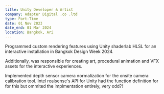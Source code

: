 ```yaml
---
title: Unity Developer & Artist
company: Adapter Digital .co .ltd
type: Part-Time
date: 01 Nov 2023
date_end: 01 Mar 2024
location: Bangkok, Ari
---
```

Programmed custom rendering features using Unity shaderlab HLSL for an interactive installation in Bangkok Design Week 2024.


Additionally, was responsible for creating art, procedural animation and VFX assets for the interactive experiences.


Implemented depth sensor camera normalization for the onsite camera calibration tool. Intel realsense's API for Unity had the function definition for for this but ommited the implmentation entirely, very odd?!  